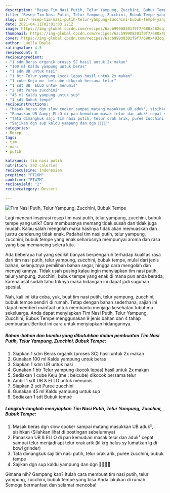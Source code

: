 ```yaml
---
description: "Resep Tim Nasi Putih, Telur Yampung, Zucchini, Bubuk Tempe yang Lezat Sekali"
title: "Resep Tim Nasi Putih, Telur Yampung, Zucchini, Bubuk Tempe yang Lezat Sekali"
slug: 1277-resep-tim-nasi-putih-telur-yampung-zucchini-bubuk-tempe-yang-lezat-sekali
date: 2021-04-11T02:01:03.221Z
image: https://img-global.cpcdn.com/recipes/6acb99908301f9f7/680x482cq70/tim-nasi-putih-telur-yampung-zucchini-bubuk-tempe-foto-resep-utama.jpg
thumbnail: https://img-global.cpcdn.com/recipes/6acb99908301f9f7/680x482cq70/tim-nasi-putih-telur-yampung-zucchini-bubuk-tempe-foto-resep-utama.jpg
cover: https://img-global.cpcdn.com/recipes/6acb99908301f9f7/680x482cq70/tim-nasi-putih-telur-yampung-zucchini-bubuk-tempe-foto-resep-utama.jpg
author: Luella Doyle
ratingvalue: 4.5
reviewcount: 8
recipeingredient:
- "1 sdm Beras organik proses SC hasil untuk 2x makan"
- "100 ml Kaldu yampung untuk beras"
- "1 sdm UB untuk nasi"
- "1 btr Telur yampung kocok lepas hasil untuk 2x makan"
- "1 cube Keju me  belcube dikocok bersama telur"
- "1 sdt UB  ELLO untuk menumis"
- "2 sdt Puree zucchini"
- "45 ml Kaldu yampung untuk sup"
- "1 sdt Bubuk tempe"
recipeinstructions:
- "Masak beras dgn slow cooker sampai matang masukkan UB aduk², sisihkan (Silahkan lihat di postingan sebelumnya)"
- "Panaskan UB &amp; ELLO di pan kemudian masak telur dan aduk² cepat sampai telur menjadi apt telur orak arik (kl krg halus sy lumatkan lg di bowl grinder)"
- "Tata dimangkuk saji tim nasi putih, telur orak arik, puree zucchini, bubuk tempe"
- "Sajikan dgn sup kaldu yampung dan dgn 💖💕💕💕"
categories:
- Resep
tags:
- tim
- nasi
- putih

katakunci: tim nasi putih 
nutrition: 292 calories
recipecuisine: Indonesian
preptime: "PT16M"
cooktime: "PT47M"
recipeyield: "2"
recipecategory: Dessert

---
```



![Tim Nasi Putih, Telur Yampung, Zucchini, Bubuk Tempe](https://img-global.cpcdn.com/recipes/6acb99908301f9f7/680x482cq70/tim-nasi-putih-telur-yampung-zucchini-bubuk-tempe-foto-resep-utama.jpg)

Lagi mencari inspirasi resep tim nasi putih, telur yampung, zucchini, bubuk tempe yang unik? Cara membuatnya memang tidak susah dan tidak juga mudah. Kalau salah mengolah maka hasilnya tidak akan memuaskan dan justru cenderung tidak enak. Padahal tim nasi putih, telur yampung, zucchini, bubuk tempe yang enak seharusnya mempunyai aroma dan rasa yang bisa memancing selera kita.

Ada beberapa hal yang sedikit banyak berpengaruh terhadap kualitas rasa dari tim nasi putih, telur yampung, zucchini, bubuk tempe, mulai dari jenis bahan, selanjutnya pemilihan bahan segar, hingga cara mengolah dan menyajikannya. Tidak usah pusing kalau ingin menyiapkan tim nasi putih, telur yampung, zucchini, bubuk tempe yang enak di mana pun anda berada, karena asal sudah tahu triknya maka hidangan ini dapat jadi suguhan spesial.




Nah, kali ini kita coba, yuk, buat tim nasi putih, telur yampung, zucchini, bubuk tempe sendiri di rumah. Tetap dengan bahan sederhana, sajian ini dapat memberi manfaat untuk membantu menjaga kesehatan tubuhmu sekeluarga. Anda dapat menyiapkan Tim Nasi Putih, Telur Yampung, Zucchini, Bubuk Tempe menggunakan 9 jenis bahan dan 4 tahap pembuatan. Berikut ini cara untuk menyiapkan hidangannya.

<!--inarticleads1-->

##### Bahan-bahan dan bumbu yang dibutuhkan dalam pembuatan Tim Nasi Putih, Telur Yampung, Zucchini, Bubuk Tempe:

1. Siapkan 1 sdm Beras organik (proses SC) hasil untuk 2x makan
1. Gunakan 100 ml Kaldu yampung untuk beras
1. Siapkan 1 sdm UB untuk nasi
1. Gunakan 1 btr Telur yampung (kocok lepas) hasil untuk 2x makan
1. Sediakan 1 cube Keju (me : belcube) dikocok bersama telur
1. Ambil 1 sdt UB &amp; ELLO untuk menumis
1. Siapkan 2 sdt Puree zucchini
1. Gunakan 45 ml Kaldu yampung untuk sup
1. Sediakan 1 sdt Bubuk tempe




<!--inarticleads2-->

##### Langkah-langkah menyiapkan Tim Nasi Putih, Telur Yampung, Zucchini, Bubuk Tempe:

1. Masak beras dgn slow cooker sampai matang masukkan UB aduk², sisihkan (Silahkan lihat di postingan sebelumnya)
1. Panaskan UB &amp; ELLO di pan kemudian masak telur dan aduk² cepat sampai telur menjadi apt telur orak arik (kl krg halus sy lumatkan lg di bowl grinder)
1. Tata dimangkuk saji tim nasi putih, telur orak arik, puree zucchini, bubuk tempe
1. Sajikan dgn sup kaldu yampung dan dgn 💖💕💕💕




Gimana nih? Gampang kan? Itulah cara membuat tim nasi putih, telur yampung, zucchini, bubuk tempe yang bisa Anda lakukan di rumah. Semoga bermanfaat dan selamat mencoba!
